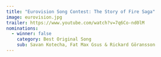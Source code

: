 ```yaml
---
title: "Eurovision Song Contest: The Story of Fire Saga"
image: eurovision.jpg
trailer: https://www.youtube.com/watch?v=7q6Co-nd0lM
nominations:
  - winner: false
    category: Best Original Song
    sub: Savan Kotecha, Fat Max Gsus & Rickard Göransson
---
```

